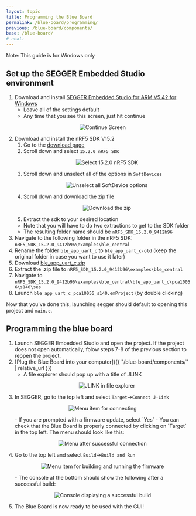 ```yaml
---
layout: topic
title: Programming the Blue Board
permalink: /blue-board/programming/
previous: /blue-board/components/
base: /blue-board/
# next: 
---
```


Note: This guide is for Windows only

## Set up the SEGGER Embedded Studio environment

1. Download and install [SEGGER Embedded Studio for ARM V5.42 for Windows](https://www.segger.com/downloads/embedded-studio/Setup_EmbeddedStudio_ARM_v542_win_x64.exe)
    - Leave all of the settings default
    - Any time that you see this screen, just hit continue
    <p align="center">
        <img src='{{ "/assets/img/blue-board/programming/1-Continue.png" | relative_url }}' alt='Continue Screen'>
    </p>
2. Download and install the nRF5 SDK V15.2
    1. Go to the [download page](https://www.nordicsemi.com/Products/Development-software/nrf5-sdk/download)
    2. Scroll down and select `15.2.0 nRF5 SDK`
        <p align="center">
            <img src='{{ "/assets/img/blue-board/programming/2-Select.png" | relative_url }}' alt='Select 15.2.0 nRF5 SDK'>
        </p>
    3. Scroll down and unselect all of the options in `SoftDevices`
        <p align="center">
            <img src='{{ "/assets/img/blue-board/programming/3-Options.png" | relative_url }}' alt='Unselect all SoftDevice options'>
        </p>
    4. Scroll down and download the zip file
        <p align="center">
            <img src='{{ "/assets/img/blue-board/programming/4-Download.png" | relative_url }}' alt='Download the zip'>
        </p>
    5. Extract the sdk to your desired location
    - Note that you will have to do two extractions to get to the SDK folder
    - The resulting folder name should be `nRF5_SDK_15.2.0_9412b96`
3. Navigate to the following folder in the nRF5 SDK: `nRF5_SDK_15.2.0_9412b96\examples\ble_central`
4. Rename the folder `ble_app_uart_c` to `ble_app_uart_c-old` (keep the original folder in case you want to use it later)
5. Download [ble_app_uart_c.zip](https://github.com/HarrisonAllen/neuromodular-wiki/releases/download/v1.1.0/ble_app_uart_c.zip)
6. Extract the .zip file to `nRF5_SDK_15.2.0_9412b96\examples\ble_central`
7. Navigate to `nRF5_SDK_15.2.0_9412b96\examples\ble_central\ble_app_uart_c\pca10056\s140\ses`
8. Launch `ble_app_uart_c_pca10056_s140.emProject` (by double clicking)

Now that you've done this, launching segger should default to opening this project and `main.c`.

## Programming the blue board

1. Launch SEGGER Embedded Studio and open the project. If the project does not open automatically, folow steps 7-8 of the previous section to reopen the project.
2. [Plug the Blue Board into your computer]({{ "/blue-board/components/" | relative_url }})
    - A file explorer should pop up with a title of JLINK
        <p align="center">
            <img src='{{ "/assets/img/blue-board/programming/5-Popup.png" | relative_url }}' alt='JLINK in file explorer'>
        </p>
3. In SEGGER, go to the top left and select `Target`->`Connect J-Link`
    <p align="center">
        <img src='{{ "/assets/img/blue-board/programming/6-Connect.png" | relative_url }}' alt='Menu item for connecting'>
    </p>
    - If you are prompted with a firmware update, select `Yes`
    - You can check that the Blue Board is properly connected by clicking on `Target` in the top left. The menu should look like this:
        <p align="center">
            <img src='{{ "/assets/img/blue-board/programming/7-Connected.png" | relative_url }}' alt='Menu after successful connection'>
        </p>
4. Go to the top left and select `Build`->`Build and Run`
    <p align="center">
        <img src='{{ "/assets/img/blue-board/programming/8-Build.png" | relative_url }}' alt='Menu item for building and running the firmware'>
    </p>
    - The console at the bottom should show the following after a successful build:
        <p align="center">
            <img src='{{ "/assets/img/blue-board/programming/9-Success.png" | relative_url }}' alt='Console displaying a successful build'>
        </p>
5. The Blue Board is now ready to be used with the GUI!
